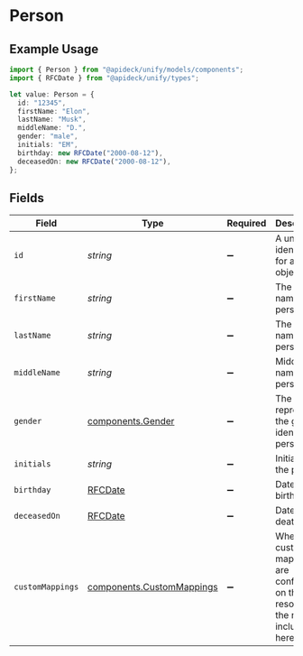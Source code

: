 # Person

## Example Usage

```typescript
import { Person } from "@apideck/unify/models/components";
import { RFCDate } from "@apideck/unify/types";

let value: Person = {
  id: "12345",
  firstName: "Elon",
  lastName: "Musk",
  middleName: "D.",
  gender: "male",
  initials: "EM",
  birthday: new RFCDate("2000-08-12"),
  deceasedOn: new RFCDate("2000-08-12"),
};
```

## Fields

| Field                                                                             | Type                                                                              | Required                                                                          | Description                                                                       | Example                                                                           |
| --------------------------------------------------------------------------------- | --------------------------------------------------------------------------------- | --------------------------------------------------------------------------------- | --------------------------------------------------------------------------------- | --------------------------------------------------------------------------------- |
| `id`                                                                              | *string*                                                                          | :heavy_minus_sign:                                                                | A unique identifier for an object.                                                | 12345                                                                             |
| `firstName`                                                                       | *string*                                                                          | :heavy_minus_sign:                                                                | The first name of the person.                                                     | Elon                                                                              |
| `lastName`                                                                        | *string*                                                                          | :heavy_minus_sign:                                                                | The last name of the person.                                                      | Musk                                                                              |
| `middleName`                                                                      | *string*                                                                          | :heavy_minus_sign:                                                                | Middle name of the person.                                                        | D.                                                                                |
| `gender`                                                                          | [components.Gender](../../models/components/gender.md)                            | :heavy_minus_sign:                                                                | The gender represents the gender identity of a person.                            | male                                                                              |
| `initials`                                                                        | *string*                                                                          | :heavy_minus_sign:                                                                | Initials of the person                                                            | EM                                                                                |
| `birthday`                                                                        | [RFCDate](../../types/rfcdate.md)                                                 | :heavy_minus_sign:                                                                | Date of birth                                                                     | 2000-08-12                                                                        |
| `deceasedOn`                                                                      | [RFCDate](../../types/rfcdate.md)                                                 | :heavy_minus_sign:                                                                | Date of death                                                                     | 2000-08-12                                                                        |
| `customMappings`                                                                  | [components.CustomMappings](../../models/components/custommappings.md)            | :heavy_minus_sign:                                                                | When custom mappings are configured on the resource, the result is included here. |                                                                                   |